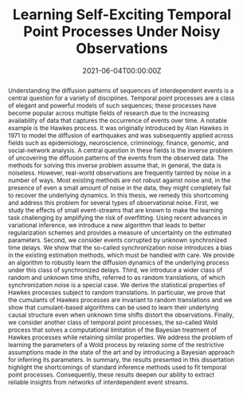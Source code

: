 ---
title: "Learning Self-Exciting Temporal Point Processes Under Noisy Observations"
authors:
- admin
date: "2021-06-04T00:00:00Z"
doi: ""

# Schedule page publish date (NOT publication's date).
publishDate: "2021-06-04T00:00:00Z"

# Publication type.
# Legend: 0 = Uncategorized; 1 = Conference paper; 2 = Journal article;
# 3 = Preprint / Working Paper; 4 = Report; 5 = Book; 6 = Book section;
# 7 = Thesis; 8 = Patent
publication_types: ["7"]

# Publication name and optional abbreviated publication name.
publication: "PhD thesis, EPFL"
publication_short: ""

abstract: Understanding the diffusion patterns of sequences of interdependent events is a central question for a variety of disciplines. Temporal point processes are a class of elegant and powerful models of such sequences; these processes have become popular across multiple fields of research due to the increasing availability of data that captures the occurrence of events over time. A notable example is the Hawkes process. It was originally introduced by Alan Hawkes in 1971 to model the diffusion of earthquakes and was subsequently applied across fields such as epidemiology, neuroscience, criminology, finance, genomic, and social-network analysis. A central question in these fields is the inverse problem of uncovering the diffusion patterns of the events from the observed data. The methods for solving this inverse problem assume that, in general, the data is noiseless. However, real-world observations are frequently tainted by noise in a number of ways. Most existing methods are not robust against noise and, in the presence of even a small amount of noise in the data, they might completely fail to recover the underlying dynamics. In this thesis, we remedy this shortcoming and address this problem for several types of observational noise. First, we study the effects of small event-streams that are known to make the learning task challenging by amplifying the risk of overfitting. Using recent advances in variational inference, we introduce a new algorithm that leads to better regularization schemes and provides a measure of uncertainty on the estimated parameters. Second, we consider events corrupted by unknown synchronized time delays. We show that the so-called synchronization noise introduces a bias in the existing estimation methods, which must be handled with care. We provide an algorithm to robustly learn the diffusion dynamics of the underlying process under this class of synchronized delays. Third, we introduce a wider class of random and unknown time shifts, referred to as random translations, of which synchronization noise is a special case. We derive the statistical properties of Hawkes processes subject to random translations. In particular, we prove that the cumulants of Hawkes processes are invariant to random translations and we show that cumulant-based algorithms can be used to learn their underlying causal structure even when unknown time shifts distort the observations. Finally, we consider another class of temporal point processes, the so-called Wold process that solves a computational limitation of the Bayesian treatment of Hawkes processes while retaining similar properties. We address the problem of learning the parameters of a Wold process by relaxing some of the restrictive assumptions made in the state of the art and by introducing a Bayesian approach for inferring its parameters. In summary, the results presented in this dissertation highlight the shortcomings of standard inference methods used to fit temporal point processes. Consequently, these results deepen our ability to extract reliable insights from networks of interdependent event streams.

# Summary. An optional shortened abstract.
summary:

tags: 
featured: false

links:
url_pdf: https://infoscience.epfl.ch/record/288643

# Featured image
# To use, add an image named `featured.jpg/png` to your page's folder. 
image:

# Associated Projects (optional).
#   Associate this publication with one or more of your projects.
#   Simply enter your project's folder or file name without extension.
#   E.g. `internal-project` references `content/project/internal-project/index.md`.
#   Otherwise, set `projects: []`.
projects: []

# Slides (optional).
#   Associate this publication with Markdown slides.
#   Simply enter your slide deck's filename without extension.
#   E.g. `slides: "example"` references `content/slides/example/index.md`.
#   Otherwise, set `slides: ""`.
slides: ""
---